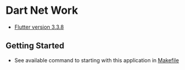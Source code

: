 # Dart Net Work


- [Flutter version 3.3.8](https://docs.flutter.dev/development/tools/sdk/releases?tab=linux)

## Getting Started

- See available command to starting with this application in [Makefile](/Makefile)